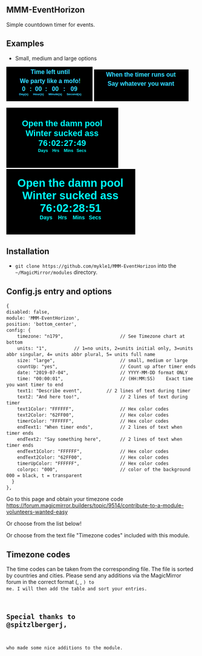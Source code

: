 ## MMM-EventHorizon

Simple countdown timer for events.

## Examples

* Small, medium and large options

![](images/1.png) ![](images/2.png)

![](images/3.png) ![](images/4.png)

## Installation

* `git clone https://github.com/mykle1/MMM-EventHorizon` into the `~/MagicMirror/modules` directory.

## Config.js entry and options

```
{
disabled: false,
module: 'MMM-EventHorizon',
position: 'bottom_center',
config: {
    timezone: "n179",                     // See Timezone chart at bottom
    units: "1",          // 1=no units, 2=units initial only, 3=units abbr singular, 4= units abbr plural, 5= units full name
    size: "large",                        // small, medium or large
    countUp: "yes",                       // Count up after timer ends
    date: "2019-07-04",                   // YYYY-MM-DD format ONLY
    time: "00:00:01",                     // (HH:MM:SS)    Exact time you want timer to end
    text1: "Describe event",         // 2 lines of text during timer
    text2: "And here too!",               // 2 lines of text during timer
    text1Color: "FFFFFF",                 // Hex color codes
    text2Color: "62FF00",                 // Hex color codes
    timerColor: "FFFFFF",                 // Hex color codes
    endText1: "When timer ends",          // 2 lines of text when timer ends
    endText2: "Say something here",       // 2 lines of text when timer ends
    endText1Color: "FFFFFF",              // Hex color codes
    endText2Color: "62FF00",              // Hex color codes
    timerUpColor: "FFFFFF",               // Hex color codes
    colorpc: "000",                       // color of the background 000 = black, t = transparent
  }
},
```

Go to this page and obtain your timezone code 
https://forum.magicmirror.builders/topic/9514/contribute-to-a-module-volunteers-wanted-easy

Or choose from the list below!

Or choose from the text file "Timezone codes" included with this module.

## Timezone codes

The time codes can be taken from the corresponding file. The file is sorted by countries and cities. Please send any additions via the MagicMirror forum in the correct format (<country>, <city>, <code>) to me. I will then add the table and sort your entries.

## Special thanks to @spitzlbergerj,

who made some nice additions to the module.

